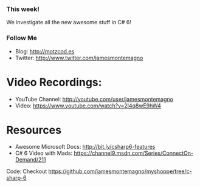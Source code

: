 ### This week!
We investigate all the new awesome stuff in C# 6!

### Follow Me
* Blog: http://motzcod.es
* Twitter: http://www.twitter.com/jamesmontemagno

# Video Recordings:
* YouTube Channel: http://youtube.com/user/jamesmontemagno
* Video: https://www.youtube.com/watch?v=2l4q8wE9hW4

# Resources
* Awesome Microsoft Docs: http://bit.ly/csharp6-features
* C# 6 Video with Mads: https://channel9.msdn.com/Series/ConnectOn-Demand/211

Code: Checkout https://github.com/jamesmontemagno/myshoppe/tree/c-sharp-6
